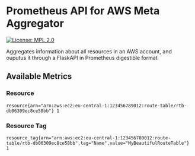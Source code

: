 # Prometheus API for AWS Meta Aggregator

[![License: MPL 2.0](https://img.shields.io/badge/License-MPL%202.0-brightgreen.svg)](https://opensource.org/licenses/MPL-2.0)

Aggregates information about all resources in an AWS account, and ouputus it through a FlaskAPI in Prometheus digestible format

## Available Metrics

### Resource

`resource{arn="arn:aws:ec2:eu-central-1:123456789012:route-table/rtb-db06309ec8ce58bb"} 1`

### Resource Tag

`resource_tag{arn="arn:aws:ec2:eu-central-1:123456789012:route-table/rtb-db06309ec8ce58bb",tag="Name",value="MyBeautifulRouteTable"} 1`
